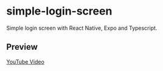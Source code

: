 # simple-login-screen
Simple login screen with React Native, Expo and Typescript.

## Preview
[YouTube Video](https://youtu.be/KLfhq2Zi5tA)
